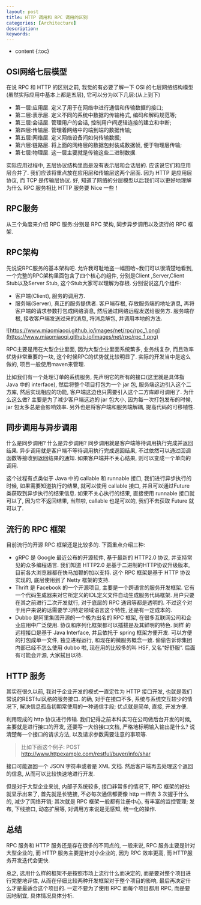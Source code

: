 ```yaml
---
layout: post
title: HTTP 调用和 RPC 调用的区别
categories: [Architecture]
description: 
keywords: 
---
```


* content
{:toc}


## OSI网络七层模型

在说 RPC 和 HTTP 的区别之前, 我觉的有必要了解一下 OSI 的七层网络结构模型(虽然实际应用中基本上都是五层), 它可以分为以下几层:(从上到下)

-   第一层:应用层. 定义了用于在网络中进行通信和传输数据的接口; 
-   第二层:表示层. 定义不同的系统中数据的传输格式, 编码和解码规范等; 
-   第三层:会话层. 管理用户的会话, 控制用户间逻辑连接的建立和中断; 
-   第四层:传输层. 管理着网络中的端到端的数据传输; 
-   第五层:网络层. 定义网络设备间如何传输数据; 
-   第六层:链路层. 将上面的网络层的数据包封装成数据帧, 便于物理层传输; 
-   第七层:物理层. 这一层主要就是传输这些二进制数据. 

实际应用过程中, 五层协议结构里面是没有表示层和会话层的. 应该说它们和应用层合并了. 我们应该将重点放在应用层和传输层这两个层面. 因为 HTTP 是应用层协议, 而 TCP 是传输层协议. 好, 知道了网络的分层模型以后我们可以更好地理解为什么 RPC 服务相比 HTTP 服务要 Nice 一些！

## RPC服务

从三个角度来介绍 RPC 服务:分别是 RPC 架构, 同步异步调用以及流行的 RPC 框架. 

## RPC架构

先说说RPC服务的基本架构吧. 允许我可耻地盗一幅图哈~我们可以很清楚地看到, 一个完整的RPC架构里面包含了四个核心的组件, 分别是Client ,Server,Client Stub以及Server Stub, 这个Stub大家可以理解为存根. 分别说说这几个组件:

-   客户端(Client), 服务的调用方. 
-   服务端(Server), 真正的服务提供者. 
    客户端存根, 存放服务端的地址消息, 再将客户端的请求参数打包成网络消息, 然后通过网络远程发送给服务方. 
    服务端存根, 接收客户端发送过来的消息, 将消息解包, 并调用本地的方法. 

![https://www.miaomiaoqi.github.io/images/net/rpc/rpc_1.png](https://www.miaomiaoqi.github.io/images/net/rpc/rpc_1.png)

RPC主要是用在大型企业里面, 因为大型企业里面系统繁多, 业务线复杂, 而且效率优势非常重要的一块, 这个时候RPC的优势就比较明显了. 实际的开发当中是这么做的, 项目一般使用maven来管理. 

比如我们有一个处理订单的系统服务, 先声明它的所有的接口(这里就是具体指 Java 中的 interface), 然后将整个项目打包为一个 jar 包, 服务端这边引入这个二方库, 然后实现相应的功能, 客户端这边也只需要引入这个二方库即可调用了. 为什么这么做? 主要是为了减少客户端这边的 jar 包大小, 因为每一次打包发布的时候,  jar 包太多总是会影响效率. 另外也是将客户端和服务端解耦, 提高代码的可移植性. 

## 同步调用与异步调用

什么是同步调用? 什么是异步调用? 同步调用就是客户端等待调用执行完成并返回结果. 异步调用就是客户端不等待调用执行完成返回结果, 不过依然可以通过回调函数等接收到返回结果的通知. 如果客户端并不关心结果, 则可以变成一个单向的调用. 

这个过程有点类似于 Java 中的 callable 和 runnable 接口, 我们进行异步执行的时候, 如果需要知道执行的结果, 就可以使用 callable 接口, 并且可以通过Future 类获取到异步执行的结果信息. 如果不关心执行的结果, 直接使用 runnable 接口就可以了, 因为它不返回结果, 当然啦, callable 也是可以的, 我们不去获取 Future 就可以了. 

## 流行的 RPC 框架

目前流行的开源 RPC 框架还是比较多的. 下面重点介绍三种:

-   gRPC 是 Google 最近公布的开源软件, 基于最新的 HTTP2.0 协议, 并支持常见的众多编程语言. 我们知道 HTTP2.0 是基于二进制的HTTP协议升级版本, 目前各大浏览器都在快马加鞭的加以支持. 这个 RPC 框架是基于 HTTP 协议实现的, 底层使用到了 Netty 框架的支持. 
-   Thrift 是 Facebook 的一个开源项目, 主要是一个跨语言的服务开发框架. 它有一个代码生成器来对它所定义的IDL定义文件自动生成服务代码框架. 用户只要在其之前进行二次开发就行, 对于底层的 RPC 通讯等都是透明的. 不过这个对于用户来说的话需要学习特定领域语言这个特性, 还是有一定成本的. 
-   Dubbo 是阿里集团开源的一个极为出名的 RPC 框架, 在很多互联网公司和企业应用中广泛使用. 协议和序列化框架都可以插拔是及其鲜明的特色. 同样 的远程接口是基于 Java Interface, 并且依托于 spring 框架方便开发. 可以方便的打包成单一文件, 独立进程运行, 和现在的微服务概念一致. 
    偷偷告诉你集团内部已经不怎么使用 dubbo 啦, 现在用的比较多的叫 HSF, 又名“好舒服”. 后面有可能会开源, 大家拭目以待. 

## HTTP 服务

其实在很久以前, 我对于企业开发的模式一直定性为 HTTP 接口开发, 也就是我们常说的RESTful风格的服务接口. 的确, 对于在接口不多, 系统与系统交互较少的情况下, 解决信息孤岛初期常使用的一种通信手段; 优点就是简单, 直接, 开发方便. 

利用现成的 http 协议进行传输. 我们记得之前本科实习在公司做后台开发的时候, 主要就是进行接口的开发, 还要写一大份接口文档, 严格地标明输入输出是什么? 说清楚每一个接口的请求方法, 以及请求参数需要注意的事项等. 

>   比如下面这个例子:
>   POST http://www.httpexample.com/restful/buyer/info/shar

接口可能返回一个 JSON 字符串或者是 XML 文档. 然后客户端再去处理这个返回的信息, 从而可以比较快速地进行开发. 

但是对于大型企业来说, 内部子系统较多, 接口非常多的情况下, RPC 框架的好处就显示出来了, 首先就是长链接, 不必每次通信都要像 http 一样去 3 次握手什么的, 减少了网络开销; 其次就是 RPC 框架一般都有注册中心, 有丰富的监控管理; 发布, 下线接口, 动态扩展等, 对调用方来说是无感知, 统一化的操作. 

## 总结

RPC 服务和 HTTP 服务还是存在很多的不同点的, 一般来说, RPC 服务主要是针对大型企业的, 而 HTTP 服务主要是针对小企业的, 因为 RPC 效率更高, 而 HTTP服务开发迭代会更快. 

总之, 选用什么样的框架不是按照市场上流行什么而决定的, 而是要对整个项目进行完整地评估, 从而在仔细比较两种开发框架对于整个项目的影响, 最后再决定什么才是最适合这个项目的. 一定不要为了使用 RPC 而每个项目都用 RPC, 而是要因地制宜, 具体情况具体分析. 